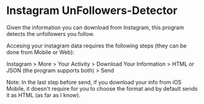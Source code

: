 # Instagram UnFollowers-Detector

Given the information you can download from Instagram, this program detects the unfollowers you follow.

Accesing your instagram data requires the following steps (they can be done from Mobile or Web):

Instagram > More > Your Activity > Download Your Information > HTML or JSON (the program supports both) > Send


Note: In the last step before send, if you download your info from iOS Mobile, it doesn't require for you to choose the format and by default sends it as HTML (as far as I know).
